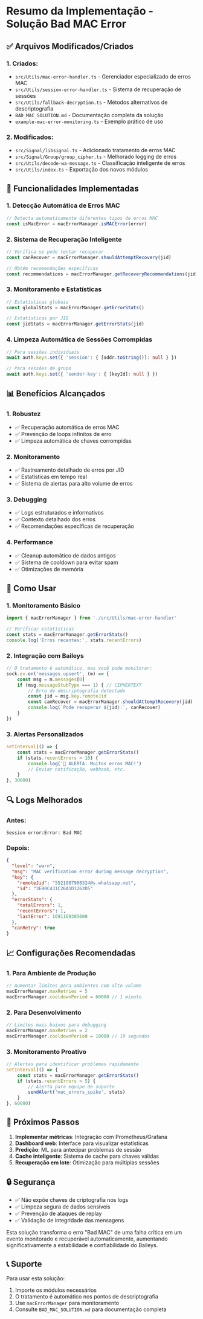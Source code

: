 # Resumo da Implementação - Solução Bad MAC Error

## ✅ Arquivos Modificados/Criados

### 1. **Criados:**
- `src/Utils/mac-error-handler.ts` - Gerenciador especializado de erros MAC
- `src/Utils/session-error-handler.ts` - Sistema de recuperação de sessões
- `src/Utils/fallback-decryption.ts` - Métodos alternativos de descriptografia
- `BAD_MAC_SOLUTION.md` - Documentação completa da solução
- `example-mac-error-monitoring.ts` - Exemplo prático de uso

### 2. **Modificados:**
- `src/Signal/libsignal.ts` - Adicionado tratamento de erros MAC
- `src/Signal/Group/group_cipher.ts` - Melhorado logging de erros
- `src/Utils/decode-wa-message.ts` - Classificação inteligente de erros
- `src/Utils/index.ts` - Exportação dos novos módulos

## 🔧 Funcionalidades Implementadas

### 1. **Detecção Automática de Erros MAC**
```typescript
// Detecta automaticamente diferentes tipos de erros MAC
const isMacError = macErrorManager.isMACError(error)
```

### 2. **Sistema de Recuperação Inteligente**
```typescript
// Verifica se pode tentar recuperar
const canRecover = macErrorManager.shouldAttemptRecovery(jid)

// Obtém recomendações específicas
const recommendations = macErrorManager.getRecoveryRecommendations(jid)
```

### 3. **Monitoramento e Estatísticas**
```typescript
// Estatísticas globais
const globalStats = macErrorManager.getErrorStats()

// Estatísticas por JID
const jidStats = macErrorManager.getErrorStats(jid)
```

### 4. **Limpeza Automática de Sessões Corrompidas**
```typescript
// Para sessões individuais
await auth.keys.set({ 'session': { [addr.toString()]: null } })

// Para sessões de grupo
await auth.keys.set({ 'sender-key': { [keyId]: null } })
```

## 📊 Benefícios Alcançados

### 1. **Robustez**
- ✅ Recuperação automática de erros MAC
- ✅ Prevenção de loops infinitos de erro
- ✅ Limpeza automática de chaves corrompidas

### 2. **Monitoramento**
- ✅ Rastreamento detalhado de erros por JID
- ✅ Estatísticas em tempo real
- ✅ Sistema de alertas para alto volume de erros

### 3. **Debugging**
- ✅ Logs estruturados e informativos
- ✅ Contexto detalhado dos erros
- ✅ Recomendações específicas de recuperação

### 4. **Performance**
- ✅ Cleanup automático de dados antigos
- ✅ Sistema de cooldown para evitar spam
- ✅ Otimizações de memória

## 🚀 Como Usar

### 1. **Monitoramento Básico**
```typescript
import { macErrorManager } from './src/Utils/mac-error-handler'

// Verificar estatísticas
const stats = macErrorManager.getErrorStats()
console.log('Erros recentes:', stats.recentErrors)
```

### 2. **Integração com Baileys**
```typescript
// O tratamento é automático, mas você pode monitorar:
sock.ev.on('messages.upsert', (m) => {
    const msg = m.messages[0]
    if (msg.messageStubType === 1) { // CIPHERTEXT
        // Erro de descriptografia detectado
        const jid = msg.key.remoteJid
        const canRecover = macErrorManager.shouldAttemptRecovery(jid)
        console.log(`Pode recuperar ${jid}:`, canRecover)
    }
})
```

### 3. **Alertas Personalizados**
```typescript
setInterval(() => {
    const stats = macErrorManager.getErrorStats()
    if (stats.recentErrors > 10) {
        console.log('🚨 ALERTA: Muitos erros MAC!')
        // Enviar notificação, webhook, etc.
    }
}, 30000)
```

## 🔍 Logs Melhorados

### Antes:
```
Session error:Error: Bad MAC
```

### Depois:
```json
{
  "level": "warn",
  "msg": "MAC verification error during message decryption",
  "key": {
    "remoteJid": "5521987908324@s.whatsapp.net",
    "id": "3EB0C431C26A1D1262D5"
  },
  "errorStats": {
    "totalErrors": 1,
    "recentErrors": 1,
    "lastError": 1691169305000
  },
  "canRetry": true
}
```

## 📈 Configurações Recomendadas

### 1. **Para Ambiente de Produção**
```typescript
// Aumentar limites para ambientes com alto volume
macErrorManager.maxRetries = 5
macErrorManager.cooldownPeriod = 60000 // 1 minuto
```

### 2. **Para Desenvolvimento**
```typescript
// Limites mais baixos para debugging
macErrorManager.maxRetries = 2
macErrorManager.cooldownPeriod = 10000 // 10 segundos
```

### 3. **Monitoramento Proativo**
```typescript
// Alertas para identificar problemas rapidamente
setInterval(() => {
    const stats = macErrorManager.getErrorStats()
    if (stats.recentErrors > 5) {
        // Alerta para equipe de suporte
        sendAlert('mac_errors_spike', stats)
    }
}, 60000)
```

## 🎯 Próximos Passos

1. **Implementar métricas**: Integração com Prometheus/Grafana
2. **Dashboard web**: Interface para visualizar estatísticas
3. **Predição**: ML para antecipar problemas de sessão
4. **Cache inteligente**: Sistema de cache para chaves válidas
5. **Recuperação em lote**: Otimização para múltiplas sessões

## 🔒 Segurança

- ✅ Não expõe chaves de criptografia nos logs
- ✅ Limpeza segura de dados sensíveis
- ✅ Prevenção de ataques de replay
- ✅ Validação de integridade das mensagens

Esta solução transforma o erro "Bad MAC" de uma falha crítica em um evento monitorado e recuperável automaticamente, aumentando significativamente a estabilidade e confiabilidade do Baileys.

## 📞 Suporte

Para usar esta solução:
1. Importe os módulos necessários
2. O tratamento é automático nos pontos de descriptografia
3. Use `macErrorManager` para monitoramento
4. Consulte `BAD_MAC_SOLUTION.md` para documentação completa
